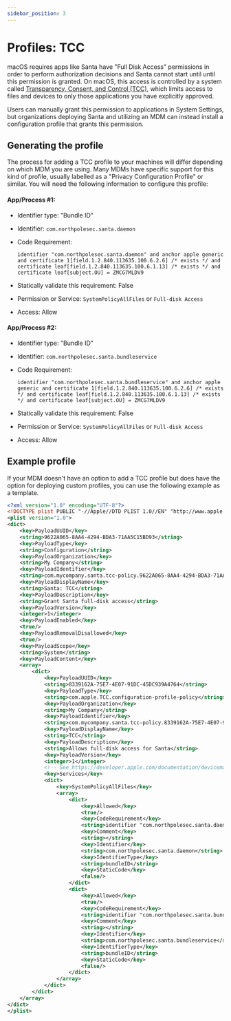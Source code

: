 ```yaml
---
sidebar_position: 3
---
```


# Profiles: TCC

macOS requires apps like Santa have "Full Disk Access" permissions in order to
perform authorization decisions and Santa cannot start until until this
permission is granted.  On macOS, this access is controlled by a system called
[Transparency, Consent, and Control
(TCC)](https://support.apple.com/guide/security/controlling-app-access-to-files-secddd1d86a6/web),
which limits access to files and devices to only those applications you have
explicitly approved.

Users can manually grant this permission to applications in System Settings, but
organizations deploying Santa and utilizing an MDM can instead install a
configuration profile that grants this permission.

## Generating the profile

The process for adding a TCC profile to your machines will differ depending on
which MDM you are using. Many MDMs have specific support for this kind of
profile, usually labelled as a "Privacy Configuration Profile" or similar. You
will need the following information to configure this profile:

#### App/Process #1:

- Identifier type: "Bundle ID"
- Identifier: `com.northpolesec.santa.daemon`
- Code Requirement:

  ```
  identifier "com.northpolesec.santa.daemon" and anchor apple generic and certificate 1[field.1.2.840.113635.100.6.2.6] /* exists */ and certificate leaf[field.1.2.840.113635.100.6.1.13] /* exists */ and certificate leaf[subject.OU] = ZMCG7MLDV9
  ```

- Statically validate this requirement: False
- Permission or Service: `SystemPolicyAllFiles` or `Full-disk Access`
- Access: Allow

#### App/Process #2:

- Identifier type: "Bundle ID"
- Identifier: `com.northpolesec.santa.bundleservice`
- Code Requirement:

  ```
  identifier "com.northpolesec.santa.bundleservice" and anchor apple generic and certificate 1[field.1.2.840.113635.100.6.2.6] /* exists */ and certificate leaf[field.1.2.840.113635.100.6.1.13] /* exists */ and certificate leaf[subject.OU] = ZMCG7MLDV9
  ```

- Statically validate this requirement: False
- Permission or Service: `SystemPolicyAllFiles` or `Full-disk Access`
- Access: Allow

## Example profile

If your MDM doesn't have an option to add a TCC profile but does have the option
for deploying custom profiles, you can use the following example as a template.

```xml showLineNumbers
<?xml version="1.0" encoding="UTF-8"?>
<!DOCTYPE plist PUBLIC "-//Apple//DTD PLIST 1.0//EN" "http://www.apple.com/DTDs/PropertyList-1.0.dtd">
<plist version="1.0">
<dict>
	<key>PayloadUUID</key>
	<string>9622A065-8AA4-4294-BDA3-71AA5C15BD93</string>
	<key>PayloadType</key>
	<string>Configuration</string>
	<key>PayloadOrganization</key>
	<string>My Company</string>
	<key>PayloadIdentifier</key>
	<string>com.mycompany.santa.tcc-policy.9622A065-8AA4-4294-BDA3-71AA5C15BD93</string>
	<key>PayloadDisplayName</key>
	<string>Santa: TCC</string>
	<key>PayloadDescription</key>
	<string>Grant Santa full-disk access</string>
	<key>PayloadVersion</key>
	<integer>1</integer>
	<key>PayloadEnabled</key>
	<true/>
	<key>PayloadRemovalDisallowed</key>
	<true/>
	<key>PayloadScope</key>
	<string>System</string>
	<key>PayloadContent</key>
	<array>
		<dict>
			<key>PayloadUUID</key>
			<string>8339162A-75E7-4E07-91DC-45DC939A4764</string>
			<key>PayloadType</key>
			<string>com.apple.TCC.configuration-profile-policy</string>
			<key>PayloadOrganization</key>
			<string>My Company</string>
			<key>PayloadIdentifier</key>
			<string>com.mycompany.santa.tcc-policy.8339162A-75E7-4E07-91DC-45DC939A4764</string>
			<key>PayloadDisplayName</key>
			<string>TCC</string>
			<key>PayloadDescription</key>
			<string>Allows full-disk access for Santa</string>
			<key>PayloadVersion</key>
			<integer>1</integer>
 			<!-- See https://developer.apple.com/documentation/devicemanagement/privacypreferencespolicycontrol for payload descriptions -->
			<key>Services</key>
			<dict>
				<key>SystemPolicyAllFiles</key>
				<array>
					<dict>
						<key>Allowed</key>
						<true/>
						<key>CodeRequirement</key>
						<string>identifier "com.northpolesec.santa.daemon" and anchor apple generic and certificate 1[field.1.2.840.113635.100.6.2.6] /* exists */ and certificate leaf[field.1.2.840.113635.100.6.1.13] /* exists */ and certificate leaf[subject.OU] = ZMCG7MLDV9</string>
						<key>Comment</key>
						<string></string>
						<key>Identifier</key>
						<string>com.northpolesec.santa.daemon</string>
						<key>IdentifierType</key>
						<string>bundleID</string>
						<key>StaticCode</key>
						<false/>
					</dict>
					<dict>
						<key>Allowed</key>
						<true/>
						<key>CodeRequirement</key>
						<string>identifier "com.northpolesec.santa.bundleservice" and anchor apple generic and certificate 1[field.1.2.840.113635.100.6.2.6] /* exists */ and certificate leaf[field.1.2.840.113635.100.6.1.13] /* exists */ and certificate leaf[subject.OU] = ZMCG7MLDV9</string>
						<key>Comment</key>
						<string></string>
						<key>Identifier</key>
						<string>com.northpolesec.santa.bundleservice</string>
						<key>IdentifierType</key>
						<string>bundleID</string>
						<key>StaticCode</key>
						<false/>
					</dict>
				</array>
			</dict>
		</dict>
	</array>
</dict>
</plist>
```
